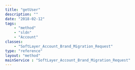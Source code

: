 ```yaml
---
title: "getUser"
description: ""
date: "2018-02-12"
tags:
    - "method"
    - "sldn"
    - "Account"
classes:
    - "SoftLayer_Account_Brand_Migration_Request"
type: "reference"
layout: "method"
mainService : "SoftLayer_Account_Brand_Migration_Request"
---
```

